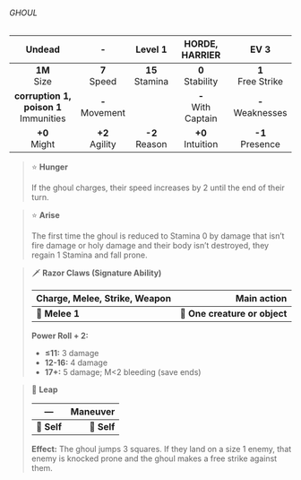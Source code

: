 ###### GHOUL

|                  Undead                  |         -         |      Level 1      |    HORDE, HARRIER     |         EV 3         |
|:----------------------------------------:|:-----------------:|:-----------------:|:---------------------:|:--------------------:|
|              **1M**<br>Size              |  **7**<br>Speed   | **15**<br>Stamina |  **0**<br>Stability   | **1**<br>Free Strike |
| **corruption 1, poison 1**<br>Immunities | **-**<br>Movement |                   | **-**<br>With Captain | **-**<br>Weaknesses  |
|             **+0**<br>Might              | **+2**<br>Agility | **-2**<br>Reason  |  **+0**<br>Intuition  |  **-1**<br>Presence  |

> ⭐️ **Hunger**
> 
> If the ghoul charges, their speed increases by 2 until the end of their turn.

> ⭐️ **Arise**
> 
> The first time the ghoul is reduced to Stamina 0 by damage that isn’t fire damage or holy damage and their body isn’t destroyed, they regain 1 Stamina and fall prone.

> 🗡 **Razor Claws (Signature Ability)**
> 
> | **Charge, Melee, Strike, Weapon** |               **Main action** |
> | --------------------------------- | ----------------------------: |
> | **📏 Melee 1**                    | **🎯 One creature or object** |
> 
> **Power Roll + 2:**
> 
> - **≤11:** 3 damage
> - **12-16:** 4 damage
> - **17+:** 5 damage; M<2 bleeding (save ends)

> 👤 **Leap**
> 
> | **—**       | **Maneuver** |
> | ----------- | -----------: |
> | **📏 Self** |  **🎯 Self** |
> 
> **Effect:** The ghoul jumps 3 squares. If they land on a size 1 enemy, that enemy is knocked prone and the ghoul makes a free strike against them.
